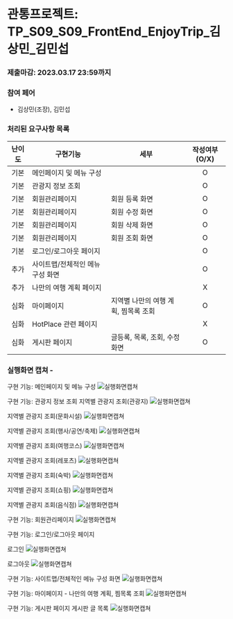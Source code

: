 # 관통프로젝트: TP_S09_S09_FrontEnd_EnjoyTrip_김상민_김민섭
### 제출마감: 2023.03.17 23:59까지

### 참여 페어
- 김상민(조장), 김민섭

### 처리된 요구사항 목록
  
|난이도|구현기능|세부|작성여부(O/X)|
|:---:|---|---|:---:|
|기본|메인페이지 및 메뉴 구성||O|
|기본|관광지 정보 조회||O|
|기본|회원관리페이지|회원 등록 화면|O|
|기본|회원관리페이지|회원 수정 화면|O|
|기본|회원관리페이지|회원 삭제 화면|O|
|기본|회원관리페이지|회원 조회 화면|O|
|기본|로그인/로그아웃 페이지||O|
|추가|사이트맵/전체적인 메뉴 구성 화면||O|
|추가|나만의 여행 계획 페이지||X|
|심화|마이페이지|지역별 나만의 여행 계획, 찜목록 조회|O|
|심화|HotPlace 관련 페이지||X|
|심화|게시판 페이지|글등록, 목록, 조회, 수정화면|O|

### 실행화면 캡쳐 - 

구현 기능: 메인페이지 및 메뉴 구성
![실행화면캡쳐](./결과화면/메인화면.JPG)

구현 기능: 관광지 정보 조회
지역별 관광지 조회(관광지)
![실행화면캡쳐](./결과화면/지역별관광지정보(관광지).JPG)

지역별 관광지 조회(문화시설)
![실행화면캡쳐](./결과화면/지역별관광지정보(문화시설).JPG)

지역별 관광지 조회(행사/공연/축제)
![실행화면캡쳐](./결과화면/지역별관광지정보(축제공연행사).JPG)

지역별 관광지 조회(여행코스)
![실행화면캡쳐](./결과화면/지역별관광지정보(여행코스).JPG)

지역별 관광지 조회(레포츠)
![실행화면캡쳐](./결과화면/지역별관광지정보(레포츠).JPG)

지역별 관광지 조회(숙박)
![실행화면캡쳐](./결과화면/지역별관광지정보(숙박).JPG)

지역별 관광지 조회(쇼핑)
![실행화면캡쳐](./결과화면/지역별관광지정보(쇼핑).JPG)

지역별 관광지 조회(음식점)
![실행화면캡쳐](./결과화면/지역별관광지정보(음식점).JPG)

구현 기능: 회원관리페이지
![실행화면캡쳐](./결과화면/회원가입.JPG)

구현 기능: 로그인/로그아웃 페이지

로그인
![실행화면캡쳐](./결과화면/로그인.JPG)

로그아웃
![실행화면캡쳐](./결과화면/로그아웃.JPG)

구현 기능: 사이트맵/전체적인 메뉴 구성 화면
![실행화면캡쳐](./결과화면/사이트맵.JPG)

구현 기능: 마이페이지 - 나만의 여행 계획, 찜목록 조회
![실행화면캡쳐](./결과화면/마이페이지.JPG)

구현 기능: 게시판 페이지
게시판 글 목록
![실행화면캡쳐](./결과화면/게시판.JPG)


